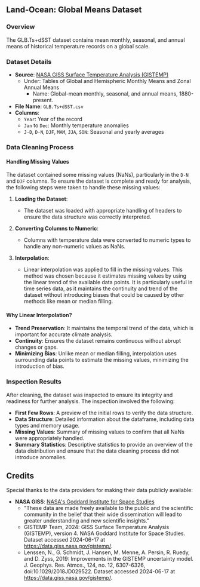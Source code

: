 ## Land-Ocean: Global Means Dataset

### Overview

The GLB.Ts+dSST dataset contains mean monthly, seasonal, and annual means of historical temperature records on a global scale. 

### Dataset Details

- **Source**: [NASA GISS Surface Temperature Analysis (GISTEMP)](https://data.giss.nasa.gov/gistemp/)
   - Under: Tables of Global and Hemispheric Monthly Means and Zonal Annual Means
      - Name: Global-mean monthly, seasonal, and annual means, 1880-present.
- **File Name**: `GLB.Ts+dSST.csv`
- **Columns**:
  - `Year`: Year of the record
  - `Jan` to `Dec`: Monthly temperature anomalies
  - `J-D`, `D-N`, `DJF`, `MAM`, `JJA`, `SON`: Seasonal and yearly averages

### Data Cleaning Process

#### Handling Missing Values

The dataset contained some missing values (NaNs), particularly in the `D-N` and `DJF` columns. To ensure the dataset is complete and ready for analysis, the following steps were taken to handle these missing values:

1. **Loading the Dataset**:
   - The dataset was loaded with appropriate handling of headers to ensure the data structure was correctly interpreted.

2. **Converting Columns to Numeric**:
   - Columns with temperature data were converted to numeric types to handle any non-numeric values as NaNs.

3. **Interpolation**:
   - Linear interpolation was applied to fill in the missing values. This method was chosen because it estimates missing values by using the linear trend of the available data points. It is particularly useful in time series data, as it maintains the continuity and trend of the dataset without introducing biases that could be caused by other methods like mean or median filling.

#### Why Linear Interpolation?

- **Trend Preservation**: It maintains the temporal trend of the data, which is important for accurate climate analysis.
- **Continuity**: Ensures the dataset remains continuous without abrupt changes or gaps.
- **Minimizing Bias**: Unlike mean or median filling, interpolation uses surrounding data points to estimate the missing values, minimizing the introduction of bias.

### Inspection Results

After cleaning, the dataset was inspected to ensure its integrity and readiness for further analysis. The inspection involved the following:

- **First Few Rows**: A preview of the initial rows to verify the data structure.
- **Data Structure**: Detailed information about the dataframe, including data types and memory usage.
- **Missing Values**: Summary of missing values to confirm that all NaNs were appropriately handled.
- **Summary Statistics**: Descriptive statistics to provide an overview of the data distribution and ensure that the data cleaning process did not introduce anomalies.

## Credits
Special thanks to the data providers for making their data publicly available:

- **NASA GISS**: [NASA's Goddard Institute for Space Studies](https://data.giss.nasa.gov/gistemp/)
  - "These data are made freely available to the public and the scientific community in the belief that their wide dissemination will lead to greater understanding and new scientific insights."
  - GISTEMP Team, 2024: GISS Surface Temperature Analysis (GISTEMP), version 4. NASA Goddard Institute for Space Studies. Dataset accessed 2024-06-17 at https://data.giss.nasa.gov/gistemp/.
  - Lenssen, N., G. Schmidt, J. Hansen, M. Menne, A. Persin, R. Ruedy, and D. Zyss, 2019: Improvements in the GISTEMP uncertainty model. J. Geophys. Res. Atmos., 124, no. 12, 6307-6326, doi:10.1029/2018JD029522. Dataset accessed 2024-06-17 at https://data.giss.nasa.gov/gistemp/.
  